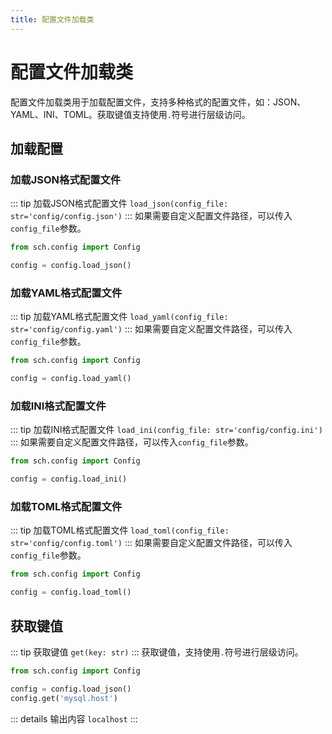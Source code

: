 ```yaml
---
title: 配置文件加载类
---
```


# 配置文件加载类
配置文件加载类用于加载配置文件，支持多种格式的配置文件，如：JSON、YAML、INI、TOML。获取键值支持使用`.`符号进行层级访问。
## 加载配置
### 加载JSON格式配置文件
::: tip 加载JSON格式配置文件
`load_json(config_file: str='config/config.json')`
:::
如果需要自定义配置文件路径，可以传入`config_file`参数。
```python
from sch.config import Config

config = config.load_json()
```
### 加载YAML格式配置文件
::: tip 加载YAML格式配置文件
`load_yaml(config_file: str='config/config.yaml')`
:::
如果需要自定义配置文件路径，可以传入`config_file`参数。
```python
from sch.config import Config

config = config.load_yaml()
```
### 加载INI格式配置文件
::: tip 加载INI格式配置文件
`load_ini(config_file: str='config/config.ini')`
:::
如果需要自定义配置文件路径，可以传入`config_file`参数。
```python
from sch.config import Config

config = config.load_ini()
```
### 加载TOML格式配置文件
::: tip 加载TOML格式配置文件
`load_toml(config_file: str='config/config.toml')`
:::
如果需要自定义配置文件路径，可以传入`config_file`参数。
```python
from sch.config import Config

config = config.load_toml()
```
## 获取键值
::: tip 获取键值
`get(key: str)`
:::
获取键值，支持使用`.`符号进行层级访问。
```python
from sch.config import Config

config = config.load_json()
config.get('mysql.host')
```
::: details 输出内容
`localhost`
:::